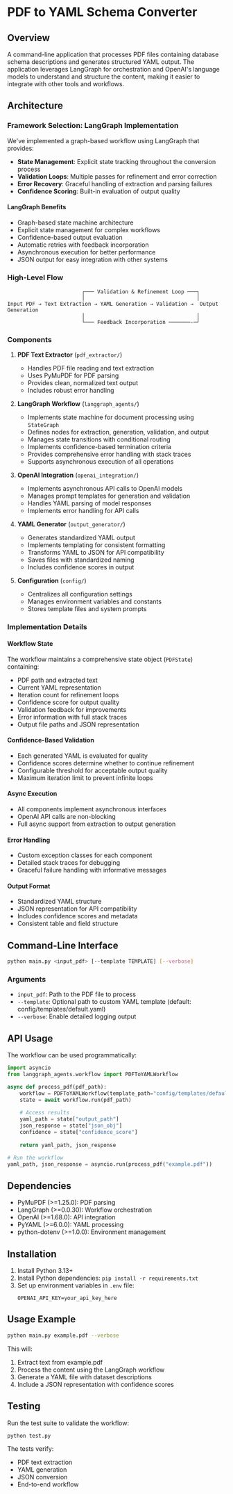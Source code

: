 # PDF to YAML Schema Converter

## Overview
A command-line application that processes PDF files containing database schema descriptions and generates structured YAML output. The application leverages LangGraph for orchestration and OpenAI's language models to understand and structure the content, making it easier to integrate with other tools and workflows.

## Architecture

### Framework Selection: LangGraph Implementation

We've implemented a graph-based workflow using LangGraph that provides:

- **State Management**: Explicit state tracking throughout the conversion process
- **Validation Loops**: Multiple passes for refinement and error correction
- **Error Recovery**: Graceful handling of extraction and parsing failures
- **Confidence Scoring**: Built-in evaluation of output quality

#### LangGraph Benefits
- Graph-based state machine architecture
- Explicit state management for complex workflows
- Confidence-based output evaluation
- Automatic retries with feedback incorporation
- Asynchronous execution for better performance
- JSON output for easy integration with other systems

### High-Level Flow
```
                        ┌─── Validation & Refinement Loop ───┐
                        │                                    │
Input PDF → Text Extraction → YAML Generation → Validation →  Output Generation
                        │                                    │
                        └─── Feedback Incorporation ───────-─┘
```

### Components

1. **PDF Text Extractor** (`pdf_extractor/`)
   - Handles PDF file reading and text extraction
   - Uses PyMuPDF for PDF parsing
   - Provides clean, normalized text output
   - Includes robust error handling

2. **LangGraph Workflow** (`langgraph_agents/`)
   - Implements state machine for document processing using `StateGraph`
   - Defines nodes for extraction, generation, validation, and output
   - Manages state transitions with conditional routing
   - Implements confidence-based termination criteria
   - Provides comprehensive error handling with stack traces
   - Supports asynchronous execution of all operations

3. **OpenAI Integration** (`openai_integration/`)
   - Implements asynchronous API calls to OpenAI models
   - Manages prompt templates for generation and validation
   - Handles YAML parsing of model responses
   - Implements error handling for API calls

4. **YAML Generator** (`output_generator/`)
   - Generates standardized YAML output
   - Implements templating for consistent formatting
   - Transforms YAML to JSON for API compatibility
   - Saves files with standardized naming
   - Includes confidence scores in output

5. **Configuration** (`config/`)
   - Centralizes all configuration settings
   - Manages environment variables and constants
   - Stores template files and system prompts

### Implementation Details

#### Workflow State
The workflow maintains a comprehensive state object (`PDFState`) containing:
- PDF path and extracted text
- Current YAML representation
- Iteration count for refinement loops
- Confidence score for output quality
- Validation feedback for improvements
- Error information with full stack traces
- Output file paths and JSON representation

#### Confidence-Based Validation
- Each generated YAML is evaluated for quality
- Confidence scores determine whether to continue refinement
- Configurable threshold for acceptable output quality
- Maximum iteration limit to prevent infinite loops

#### Async Execution
- All components implement asynchronous interfaces
- OpenAI API calls are non-blocking
- Full async support from extraction to output generation

#### Error Handling
- Custom exception classes for each component
- Detailed stack traces for debugging
- Graceful failure handling with informative messages

#### Output Format
- Standardized YAML structure
- JSON representation for API compatibility
- Includes confidence scores and metadata
- Consistent table and field structure

## Command-Line Interface

```bash
python main.py <input_pdf> [--template TEMPLATE] [--verbose]
```

### Arguments
- `input_pdf`: Path to the PDF file to process
- `--template`: Optional path to custom YAML template (default: config/templates/default.yaml)
- `--verbose`: Enable detailed logging output

## API Usage
The workflow can be used programmatically:

```python
import asyncio
from langgraph_agents.workflow import PDFToYAMLWorkflow

async def process_pdf(pdf_path):
    workflow = PDFToYAMLWorkflow(template_path="config/templates/default.yaml")
    state = await workflow.run(pdf_path)
    
    # Access results
    yaml_path = state["output_path"]
    json_response = state["json_obj"]
    confidence = state["confidence_score"]
    
    return yaml_path, json_response

# Run the workflow
yaml_path, json_response = asyncio.run(process_pdf("example.pdf"))
```

## Dependencies
- PyMuPDF (>=1.25.0): PDF parsing
- LangGraph (>=0.0.30): Workflow orchestration
- OpenAI (>=1.68.0): API integration
- PyYAML (>=6.0.0): YAML processing
- python-dotenv (>=1.0.0): Environment management

## Installation
1. Install Python 3.13+
2. Install Python dependencies: `pip install -r requirements.txt`
3. Set up environment variables in `.env` file:
   ```
   OPENAI_API_KEY=your_api_key_here
   ```

## Usage Example
```bash
python main.py example.pdf --verbose
```

This will:
1. Extract text from example.pdf
2. Process the content using the LangGraph workflow
3. Generate a YAML file with dataset descriptions
4. Include a JSON representation with confidence scores

## Testing
Run the test suite to validate the workflow:

```bash
python test.py
```

The tests verify:
- PDF text extraction
- YAML generation
- JSON conversion
- End-to-end workflow 